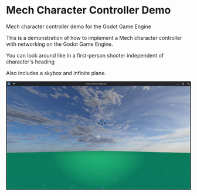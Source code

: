 # Mech Character Controller Demo
Mech character controller demo for the Godot Game Engine

This is a demonstration of how to implement a Mech character controller with networking on the Godot Game Engine.

You can look around like in a first-person shooter independent of character's heading


Also includes a skybox and infinite plane.

![](screenshot.png)
